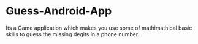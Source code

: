 # Guess-Android-App

Its a Game application which makes you use some of mathimathical basic skills to guess the missing degits in a phone number.
